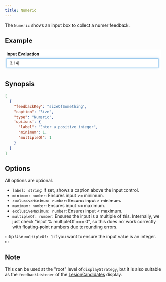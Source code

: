 ```yaml
---
title: Numeric
---
```


The `Numeric` shows an input box to collect a numer feedback.

## Example

![Numeric example](./numeric.png)

## Synopsis

```json title=displayStrategy
[
  {
    "feedbackKey": "sizeOfSomething",
    "caption": "Size",
    "type": "Numeric",
    "options": {
      "label": "Enter a positive integer",
      "minimum": 1,
      "multipleOf": 1
    }
  }
]
```

## Options

All options are optional.

- `label: string`: If set, shows a caption above the input control.
- `minimum: number`: Ensures input &gt;= minimum.
- `exclusiveMinimum: number`: Ensures input &gt; minimum.
- `maximum: number`: Ensures input &lt;= maximum.
- `exclusiveMaximum: number`: Ensures input &lt; maximum.
- `multipleOf: number`: Ensures the input is a multiple of this. Internally, we just check "input % multipleOf === 0", so this does not work correctly with floating-point numbers due to rounding errors.

:::tip
Use `multipleOf: 1` if you want to ensure the input value is an integer.
:::

## Note

This can be used at the "root" level of `displayStrategy`, but it is also suitable as the `feedbackListener` of the [LesionCandidates](./lesion-candidates.md) display.
